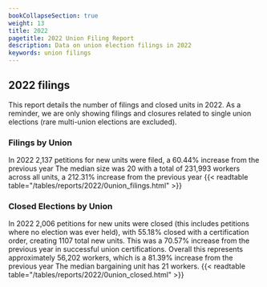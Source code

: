 ```yaml
---
bookCollapseSection: true
weight: 13
title: 2022
pagetitle: 2022 Union Filing Report
description: Data on union election filings in 2022
keywords: union filings
---
```


## 2022 filings

This report details the number of filings and closed units in 2022. As a reminder, we are only showing filings and closures related to single union elections (rare multi-union elections are excluded).

### Filings by Union
In 2022 2,137 petitions for new units were filed, a 60.44% increase from the previous year The median size was 20 with a total of 231,993 workers across all units, a 212.31% increase from the previous year
{{< readtable table="/tables/reports/2022/0union_filings.html" >}}

### Closed Elections by Union
In 2022 2,006 petitions for new units were closed (this includes petitions where no election was ever held), with 55.18% closed with a certification order, creating 1107 total new units. This was a 70.57% increase from the previous year in successful union certifications. Overall this represents approximately 56,202 workers, which is a 81.39% increase from the previous year The median bargaining unit has 21 workers.
{{< readtable table="/tables/reports/2022/0union_closed.html" >}}
